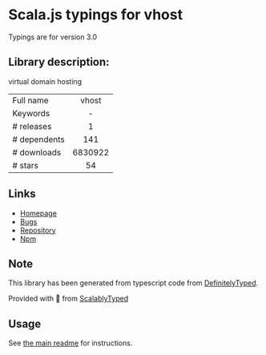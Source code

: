 
# Scala.js typings for vhost

Typings are for version 3.0

## Library description:
virtual domain hosting

|                    |                 |
| ------------------ | :-------------: |
| Full name          | vhost |
| Keywords           | - |
| # releases         | 1 |
| # dependents       | 141 |
| # downloads        | 6830922 |
| # stars            | 54 |

## Links
- [Homepage](https://github.com/expressjs/vhost)
- [Bugs](https://github.com/expressjs/vhost/issues)
- [Repository](https://github.com/expressjs/vhost)
- [Npm](https://www.npmjs.com/package/vhost)
    


## Note
This library has been generated from typescript code from [DefinitelyTyped](https://definitelytyped.org).

Provided with :purple_heart: from [ScalablyTyped](https://github.com/oyvindberg/ScalablyTyped)

## Usage
See [the main readme](../../readme.md) for instructions.



